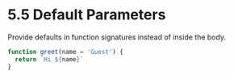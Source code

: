 # 5.5 Default Parameters
Provide defaults in function signatures instead of inside the body.

```js
function greet(name = 'Guest') {
  return `Hi ${name}`
}
```

